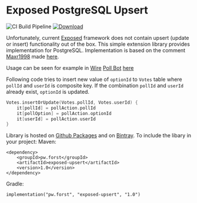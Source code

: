 # Exposed PostgreSQL Upsert
![CI Build Pipeline](https://github.com/LukasForst/exposed-upsert/workflows/CI%20Build%20Pipeline/badge.svg) [ ![Download](https://api.bintray.com/packages/lukas-forst/jvm-packages/exposed-upsert/images/download.svg?version=1.0) ](https://bintray.com/lukas-forst/jvm-packages/exposed-upsert/1.0/link)

Unfortunately, current [Exposed](https://github.com/JetBrains/Exposed) framework does not contain upsert 
(update or insert) functionality out of the box. 
This simple extension library provides implementation for PostgreSQL.
Implementation is based on the comment [Maxr1998](https://github.com/Maxr1998) made
[here](https://github.com/JetBrains/Exposed/issues/167#issuecomment-480199613).

Usage can be seen for example in [Wire](https://github.com/wireapp/) [Poll Bot](https://github.com/wireapp/poll-bot)
[here](https://github.com/wireapp/poll-bot/blob/fc74e2ae15691484714efe2b7803dbc5e235da01/src/main/kotlin/com/wire/bots/polls/dao/PollRepository.kt#L49)

Following code tries to insert new value of `optionId` to `Votes` table where `pollId` and `userId` is composite key.
If the combination `pollId` and `userId` already exist, `optionId` is updated.
```kotlin
Votes.insertOrUpdate(Votes.pollId, Votes.userId) {
    it[pollId] = pollAction.pollId
    it[pollOption] = pollAction.optionId
    it[userId] = pollAction.userId
}
```

Library is hosted on [Github Packages](https://github.com/LukasForst/exposed-upsert/packages) and on [Bintray](https://bintray.com/beta/#/lukas-forst/jvm-packages/exposed-upsert). To include the libary in your project:
Maven:
```
<dependency>
	<groupId>pw.forst</groupId>
	<artifactId>exposed-upsert</artifactId>
	<version>1.0</version>
</dependency>
```
Gradle:
```
implementation("pw.forst", "exposed-upsert", "1.0")
```
